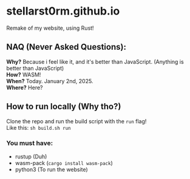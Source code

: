 # stellarst0rm.github.io
Remake of my website, using Rust!

## NAQ (Never Asked Questions):
**Why?**
Because i feel like it, and it's better than JavaScript. (Anything is better than JavaScript)
<br>**How?**
WASM!
<br>**When?**
Today. January 2nd, 2025.
<br>**Where?**
Here?

## How to run locally (Why tho?)
Clone the repo and run the build script with the `run` flag!
<br>Like this: `sh build.sh run`

### You must have:
- rustup (Duh)
- wasm-pack (`cargo install wasm-pack`)
- python3 (To run the website)
